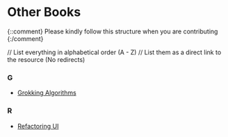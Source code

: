 # Other Books

{::comment}
Please kindly follow this structure when you are contributing
{:/comment}

// List everything in alphabetical order (A - Z)
// List them as a direct link to the resource (No redirects)


### G

- [Grokking Algorithms](https://drive.google.com/file/d/1pRFTsDX0uYthSHBRInS-_7EG1LzU6QKd/view?usp=share_link)


### R

- [Refactoring UI](https://drive.google.com/file/d/1BBDRWce50nbml-L_PoT9eV2Yra4hvocP/view?usp=share_link)
